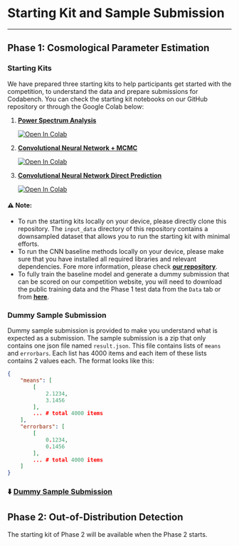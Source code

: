 # Starting Kit and Sample Submission
***


## Phase 1: Cosmological Parameter Estimation
### Starting Kits
We have prepared three starting kits to help participants get started with the competition, to understand the data and prepare submissions for Codabench. You can check the starting kit notebooks on our GitHub repository or through the Google Colab below:

1. [<ins>**Power Spectrum Analysis**</ins>](https://github.com/FAIR-Universe/Cosmology_Challenge/blob/master/Phase_1_Startingkit_WL_PSAnalysis.ipynb) 

    [![Open In Colab](https://colab.research.google.com/assets/colab-badge.svg)](https://colab.research.google.com/github/FAIR-Universe/Cosmology_Challenge/blob/master/Phase_1_Startingkit_WL_PSAnalysis.ipynb)

2. [<ins>**Convolutional Neural Network + MCMC**</ins>](https://github.com/FAIR-Universe/Cosmology_Challenge/blob/master/Phase_1_Startingkit_WL_CNN_MCMC.ipynb) 

    [![Open In Colab](https://colab.research.google.com/assets/colab-badge.svg)](https://colab.research.google.com/github/FAIR-Universe/Cosmology_Challenge/blob/master/Phase_1_Startingkit_WL_CNN_MCMC.ipynb)

3. [<ins>**Convolutional Neural Network Direct Prediction**</ins>](https://github.com/FAIR-Universe/Cosmology_Challenge/blob/master/Phase_1_Startingkit_WL_CNN_Direct.ipynb) 

    [![Open In Colab](https://colab.research.google.com/assets/colab-badge.svg)](https://colab.research.google.com/github/FAIR-Universe/Cosmology_Challenge/blob/master/Phase_1_Startingkit_WL_CNN_Direct.ipynb)

#### ⚠️ Note:
- To run the starting kits locally on your device, please directly clone this repository. The `input_data` directory of this repository contains a downsampled dataset that allows you to run the starting kit with minimal efforts. 
- To run the CNN baseline methods locally on your device, please make sure that you have installed all required libraries and relevant dependencies. Fore more information, please check [<ins>**our repository**</ins>](https://github.com/FAIR-Universe/Cosmology_Challenge/tree/master/docker).
- To fully train the baseline model and generate a dummy submission that can be scored on our competition website, you will need to download the public training data and the Phase 1 test data from the `Data` tab or from [**<ins>here</ins>**](https://www.codabench.org/datasets/download/c99c803a-450a-4e51-b5dc-133686258428/).



### Dummy Sample Submission
Dummy sample submission is provided to make you understand what is expected as a submission. The sample submission is a zip that only contains one json file named `result.json`. This file contains lists of `means` and `errorbars`. Each list has 4000 items and each item of these lists contains 2 values each. The format looks like this:

```json
{
    "means": [
        [
            2.1234,
            3.1456
        ],
        ... # total 4000 items
    ],
    "errorbars": [
        [
            0.1234,
            0.1456
        ],
        ... # total 4000 items
    ]
}
```

### ⬇️ [<ins>Dummy Sample Submission</ins>](https://www.codabench.org/datasets/download/65bc826a-a635-4fe5-a20e-89efa8533ad8/)


## Phase 2: Out-of-Distribution Detection
The starting kit of Phase 2 will be available when the Phase 2 starts.